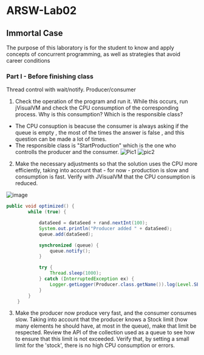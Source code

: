 # ARSW-Lab02

## Immortal Case
The purpose of this laboratory is for the student to know and apply concepts of concurrent programming, as well as strategies that avoid career conditions

### Part I - Before finishing class
Thread control with wait/notify. Producer/consumer

1. Check the operation of the program and run it. While this occurs, run jVisualVM and check the CPU consumption of the corresponding process. Why is this consumption? Which is the responsible class? 
  - The CPU consuption is beacuse the consumer is always asking if the queue is empty , the most of the times the answer is false , and       this question can be made a lot of times.  
  - The responsible class is "StartProduction" which is the one who controlls the producer and the consumer.
  ![Pic1](https://user-images.githubusercontent.com/43153078/73459427-d8103780-4344-11ea-96ee-e8fe31a25bfc.png) 
  ![pic2](https://user-images.githubusercontent.com/43153078/73459588-232a4a80-4345-11ea-8643-92bea20d2a0c.png)

  

2. Make the necessary adjustments so that the solution uses the CPU more efficiently, taking into account that - for now - production is slow and consumption is fast. Verify with JVisualVM that the CPU consumption is reduced. 

![image](https://user-images.githubusercontent.com/43153078/73499826-2813ec00-438f-11ea-8f17-ccff805662a0.png)

``` java
public void optimized() {
        while (true) {

            dataSeed = dataSeed + rand.nextInt(100);
            System.out.println("Producer added " + dataSeed);
            queue.add(dataSeed);

            synchronized (queue) {
                queue.notify();
            }

            try {
                Thread.sleep(1000);
            } catch (InterruptedException ex) {
                Logger.getLogger(Producer.class.getName()).log(Level.SEVERE, null, ex);
            }
        }
    }

``` 

3. Make the producer now produce very fast, and the consumer consumes slow. Taking into account that the producer knows a Stock limit (how many elements he should have, at most in the queue), make that limit be respected. Review the API of the collection used as a queue to see how to ensure that this limit is not exceeded. Verify that, by setting a small limit for the 'stock', there is no high CPU consumption or errors.

